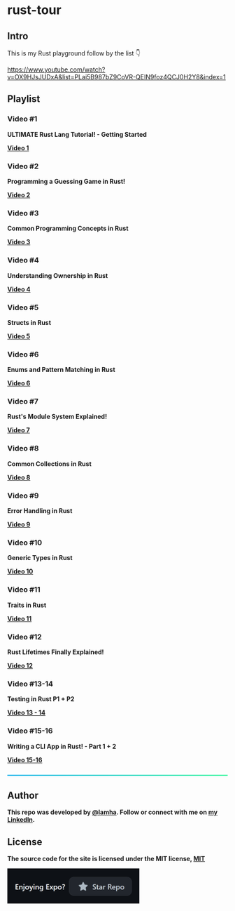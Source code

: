 # rust-tour

## Intro
This is my Rust playground follow by the list 👇

https://www.youtube.com/watch?v=OX9HJsJUDxA&list=PLai5B987bZ9CoVR-QEIN9foz4QCJ0H2Y8&index=1

## Playlist
### Video #1
<b> ULTIMATE Rust Lang Tutorial! - Getting Started <b/>

[Video 1](./first-10/getting-started/README.md)


### Video #2
<b> Programming a Guessing Game in Rust! <b/>

[Video 2](./first-10/guessing-game/README.md)

### Video #3
<b> Common Programming Concepts in Rust <b/>

[Video 3](./first-10/common-things/README.md)

### Video #4
<b> Understanding Ownership in Rust <b/>

[Video 4](./first-10/ownership/README.md)

### Video #5
<b> Structs in Rust <b/>

[Video 5](./first-10/rust-struct/README.md)


### Video #6
<b> Enums and Pattern Matching in Rust <b/>

[Video 6](./first-10/rust-enum/README.md)

### Video #7
<b> Rust's Module System Explained! <b/>

[Video 7](./first-10/rust-module/README.md)

### Video #8
<b> Common Collections in Rust <b/>

[Video 8](./first-10/rust-collection/README.md)

### Video #9
<b> Error Handling in Rust <b/>

[Video 9](./first-10/rust-error-handling/README.md)

### Video #10
<b> Generic Types in Rust <b/>

[Video 10](./first-10/rust-generic/README.md)

### Video #11
<b> Traits in Rust <b/>

[Video 11](./rust-trait/README.md)

### Video #12
<b> Rust Lifetimes Finally Explained! <b/>

[Video 12](./rust-lifetimes/README.md)

### Video #13-14
<b> Testing in Rust P1 + P2 <b/>

[Video 13 - 14](./rust-testing/README.md)


### Video #15-16
<b> Writing a CLI App in Rust! - Part 1 + 2 <b/>

[Video 15-16](./simple-cli/README.md)

<p><img type="separator" height=8px width="100%" src="https://github.com/HaLamUs/nft-drop/blob/main/assets/aqua.png"></p>

## Author

This repo was developed by [@lamha](https://github.com/HaLamUs). 
Follow or connect with me on [my LinkedIn](https://www.linkedin.com/in/lamhacs). 

## License
The source code for the site is licensed under the MIT license, [MIT](https://opensource.org/license/mit/)


<img alt="Rate me" src="./assets//rate-me.gif" width="60%">